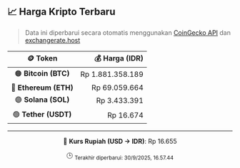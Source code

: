 

<!-- HARGA_KRIPTO -->
## 📈 Harga Kripto Terbaru

> Data ini diperbarui secara otomatis menggunakan [CoinGecko API](https://www.coingecko.com/) dan [exchangerate.host](https://exchangerate.host/)

<div align="center">

| 🪙 Token | 💰 Harga (IDR) |
|:------:|---------------:|
| 🟠 **Bitcoin (BTC)**   | Rp 1.881.358.189 |
| 🔵 **Ethereum (ETH)**  | Rp 69.059.664 |
| 🟣 **Solana (SOL)**    | Rp 3.433.391 |
| 🟢 **Tether (USDT)**   | Rp 16.674 |

---

💱 **Kurs Rupiah (USD → IDR)**: Rp 16.655

🕒 <sub>Terakhir diperbarui: 30/9/2025, 16.57.44</sub>

</div>
<!-- /HARGA_KRIPTO -->